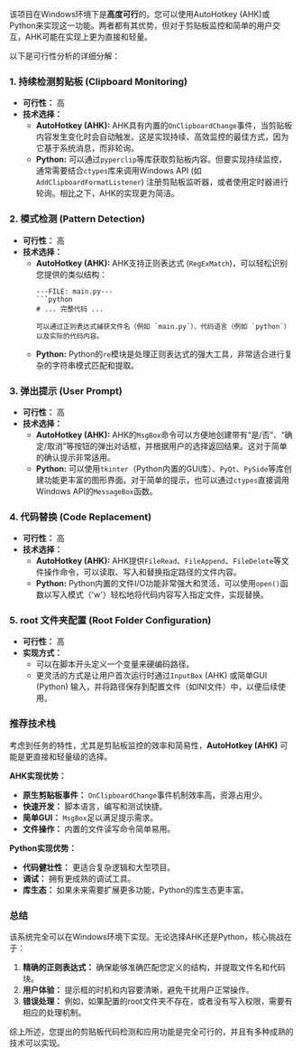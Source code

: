 该项目在Windows环境下是**高度可行**的。您可以使用AutoHotkey (AHK)或Python来实现这一功能。两者都有其优势，但对于剪贴板监控和简单的用户交互，AHK可能在实现上更为直接和轻量。

以下是可行性分析的详细分解：

### 1. 持续检测剪贴板 (Clipboard Monitoring)

*   **可行性：** 高
*   **技术选择：**
    *   **AutoHotkey (AHK):** AHK具有内置的`OnClipboardChange`事件，当剪贴板内容发生变化时会自动触发。这是实现持续、高效监控的最佳方式，因为它基于系统消息，而非轮询。
    *   **Python:** 可以通过`pyperclip`等库获取剪贴板内容。但要实现持续监控，通常需要结合`ctypes`库来调用Windows API (如`AddClipboardFormatListener`) 注册剪贴板监听器，或者使用定时器进行轮询。相比之下，AHK的实现更为简洁。

### 2. 模式检测 (Pattern Detection)

*   **可行性：** 高
*   **技术选择：**
    *   **AutoHotkey (AHK):** AHK支持正则表达式 (`RegExMatch`)，可以轻松识别您提供的类似结构：
        ```
        ---FILE: main.py---
        ```python
        # ... 完整代码 ...
        ```
        ```
        可以通过正则表达式捕获文件名（例如 `main.py`）、代码语言（例如 `python`）以及实际的代码内容。
    *   **Python:** Python的`re`模块是处理正则表达式的强大工具，非常适合进行复杂的字符串模式匹配和提取。

### 3. 弹出提示 (User Prompt)

*   **可行性：** 高
*   **技术选择：**
    *   **AutoHotkey (AHK):** AHK的`MsgBox`命令可以方便地创建带有“是/否”、“确定/取消”等按钮的弹出对话框，并根据用户的选择返回结果。这对于简单的确认提示非常适用。
    *   **Python:** 可以使用`tkinter`（Python内置的GUI库）、`PyQt`、`PySide`等库创建功能更丰富的图形界面。对于简单的提示，也可以通过`ctypes`直接调用Windows API的`MessageBox`函数。

### 4. 代码替换 (Code Replacement)

*   **可行性：** 高
*   **技术选择：**
    *   **AutoHotkey (AHK):** AHK提供`FileRead`、`FileAppend`、`FileDelete`等文件操作命令，可以读取、写入和替换指定路径的文件内容。
    *   **Python:** Python内置的文件I/O功能非常强大和灵活，可以使用`open()`函数以写入模式（'w'）轻松地将代码内容写入指定文件，实现替换。

### 5. root 文件夹配置 (Root Folder Configuration)

*   **可行性：** 高
*   **实现方式：**
    *   可以在脚本开头定义一个变量来硬编码路径。
    *   更灵活的方式是让用户首次运行时通过`InputBox` (AHK) 或简单GUI (Python) 输入，并将路径保存到配置文件（如INI文件）中，以便后续使用。

### 推荐技术栈

考虑到任务的特性，尤其是剪贴板监控的效率和简易性，**AutoHotkey (AHK)** 可能是更直接和轻量级的选择。

**AHK实现优势：**
*   **原生剪贴板事件：** `OnClipboardChange`事件机制效率高，资源占用少。
*   **快速开发：** 脚本语言，编写和测试快捷。
*   **简单GUI：** `MsgBox`足以满足提示需求。
*   **文件操作：** 内置的文件读写命令简单易用。

**Python实现优势：**
*   **代码健壮性：** 更适合复杂逻辑和大型项目。
*   **调试：** 拥有更成熟的调试工具。
*   **库生态：** 如果未来需要扩展更多功能，Python的库生态更丰富。

### 总结

该系统完全可以在Windows环境下实现。无论选择AHK还是Python，核心挑战在于：

1.  **精确的正则表达式：** 确保能够准确匹配您定义的结构，并提取文件名和代码块。
2.  **用户体验：** 提示框的时机和内容要清晰，避免干扰用户正常操作。
3.  **错误处理：** 例如，如果配置的root文件夹不存在，或者没有写入权限，需要有相应的处理机制。

综上所述，您提出的剪贴板代码检测和应用功能是完全可行的，并且有多种成熟的技术可以实现。